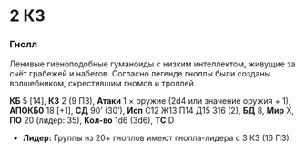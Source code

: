 # 2 КЗ

### Гнолл

Ленивые гиеноподобные гуманоиды с низким интеллектом, живущие за счёт грабежей и набегов. Согласно легенде гноллы были созданы волшебником, скрестившим гномов и троллей.

**КБ** 5 [14], **КЗ** 2 (9 ПЗ), **Атаки** 1 × оружие (2d4 или значение оружия + 1), **АПОКБ0** 18 [+1], **СД** 90’ (30’), **Исп** C12 Ж13 П14 Д15 З16 (2), **БД** 8, **Мир** Х, **ПО** 20 (лидер: 35), **Кол-во** 1d6 (3d6), **ТС** D

- **Лидер:** Группы из 20+ гноллов имеют гнолла-лидера с 3 КЗ (16 ПЗ).